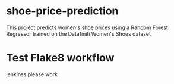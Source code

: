 # shoe-price-prediction
This project predicts women's shoe prices using a Random Forest Regressor trained on the Datafiniti Women's Shoes dataset
# Test Flake8 workflow

jenkinss please work
